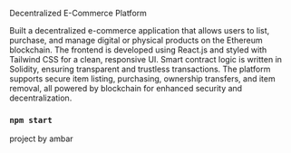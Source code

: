 Decentralized E-Commerce Platform


Built a decentralized e-commerce application that allows users to list, purchase, and manage digital or physical products on the Ethereum blockchain. The frontend is developed using React.js and styled with Tailwind CSS for a clean, responsive UI. Smart contract logic is written in Solidity, ensuring transparent and trustless transactions. The platform supports secure item listing, purchasing, ownership transfers, and item removal, all powered by blockchain for enhanced security and decentralization.


### `npm start`

project by ambar
